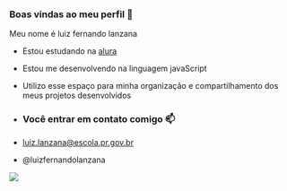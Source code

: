 ### Boas vindas ao meu perfil 💙

Meu nome é luiz fernando lanzana

- Estou estudando na [alura](https://www.alura.com.br)
- Estou me desenvolvendo na linguagem javaScript
- Utilizo esse espaço para minha organização e compartilhamento dos meus projetos desenvolvidos

-  ### Você entrar em contato comigo 📫

-  luiz.lanzana@escola.pr.gov.br
  
-  @luizfernandolanzana

![](https://media1.tenor.com/m/1L3zhLRX590AAAAd/gta.gif
)


